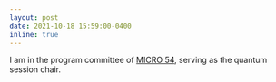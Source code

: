 ```yaml
---
layout: post
date: 2021-10-18 15:59:00-0400
inline: true
---
```


I am in the program committee of [MICRO 54](https://www.microarch.org/micro54/), serving as the quantum session chair.
